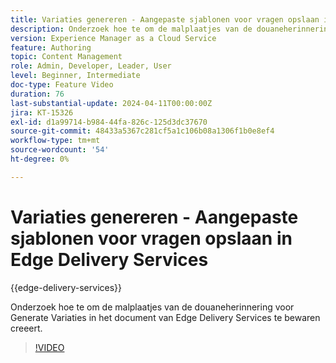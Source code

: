 ```yaml
---
title: Variaties genereren - Aangepaste sjablonen voor vragen opslaan in Edge Delivery Services
description: Onderzoek hoe te om de malplaatjes van de douaneherinnering voor Generate Variaties in het document van Edge Delivery Services te bewaren creeert.
version: Experience Manager as a Cloud Service
feature: Authoring
topic: Content Management
role: Admin, Developer, Leader, User
level: Beginner, Intermediate
doc-type: Feature Video
duration: 76
last-substantial-update: 2024-04-11T00:00:00Z
jira: KT-15326
exl-id: d1a99714-b984-44fa-826c-125d3dc37670
source-git-commit: 48433a5367c281cf5a1c106b08a1306f1b0e8ef4
workflow-type: tm+mt
source-wordcount: '54'
ht-degree: 0%

---
```


# Variaties genereren - Aangepaste sjablonen voor vragen opslaan in Edge Delivery Services

{{edge-delivery-services}}

Onderzoek hoe te om de malplaatjes van de douaneherinnering voor Generate Variaties in het document van Edge Delivery Services te bewaren creeert.

>[!VIDEO](https://video.tv.adobe.com/v/3437511/?learn=on&captions=dut)

